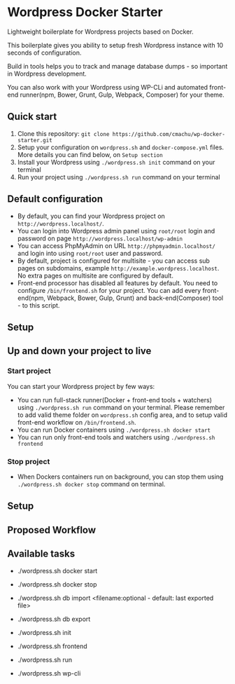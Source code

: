 # Wordpress Docker Starter
Lightweight boilerplate for Wordpress projects based on Docker.

This boilerplate gives you ability to setup fresh Wordpress instance with 10 seconds of configuration.

Build in tools helps you to track and manage database dumps - so important in Wordpress development.

You can also work with your Wordpress using WP-CLi and automated front-end runner(npm, Bower, Grunt, Gulp, Webpack, Composer) for your theme.

## Quick start
1. Clone this repository: `git clone https://github.com/cmachu/wp-docker-starter.git`
2. Setup your configuration on `wordpress.sh` and `docker-compose.yml` files. More details you can find below, on `Setup section`
3. Install your Wordpress using `./wordpress.sh init` command on your terminal
4. Run your project using `./wordpress.sh run` command on your terminal

## Default configuration
- By default, you can find your Wordpress project on `http://wordpress.localhost/`.
- You can login into Wordpress admin panel using `root/root` login and password on page `http://wordpress.localhost/wp-admin`
- You can access PhpMyAdmin on URL `http://phpmyadmin.localhost/` and login into using `root/root` user and password.
- By default, project is configured for multisite - you can access sub pages on subdomains, example `http://example.wordpress.localhost`. No extra pages on multisite are configured by default.
- Front-end processor has disabled all features by default. You need to configure `/bin/frontend.sh` for your project. You can add every front-end(npm, Webpack, Bower, Gulp, Grunt) and back-end(Composer) tool - to this script.

## Setup

## Up and down your project to live
### Start project
You can start your Wordpress project by few ways:
- You can run full-stack runner(Docker + front-end tools + watchers) using `./wordpress.sh run` command on your terminal. Please remember to add valid theme folder on `wordpress.sh` config area, and to setup valid front-end workflow on `/bin/frontend.sh`.
- You can run Docker containers using `./wordpress.sh docker start`
- You can run only front-end tools and watchers using `./wordpress.sh frontend`

### Stop project
- When Dockers containers run on background, you can stop them using `./wordpress.sh docker stop` command on terminal.


## Setup

## Proposed Workflow

## Available tasks

- ./wordpress.sh docker start
- ./wordpress.sh docker stop

- ./wordpress.sh db import <filename:optional - default: last exported file>
- ./wordpress.sh db export

- ./wordpress.sh init
- ./wordpress.sh frontend
- ./wordpress.sh run
- ./wordpress.sh wp-cli <wp-cli commands>